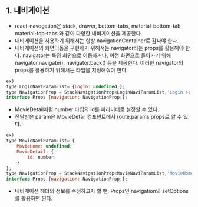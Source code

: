 ## 1. 내비게이션

- react-navogation은 stack, drawer, bottom-tabs, material-bottom-tab, material-top-tabs 와 같이 다양한 내비게이션을 제공한다.
- 내비게이션을 사용하기 위해서는 항상 navigationContainer로 감싸야 한다.
- 내비게이션의 화면이동을 구현하기 위해서는 navigator라는 props를 활용해야 한다. navigator는 특정 화면으로 이동하거나, 이전 화면으로 돌아가기 위해 navigator.navigate(), navigator.back() 등을 제공한다. 이러한 navigator의 props를 활용하기 위해서는 타입을 지정해줘야 한다.

```jsx
ex)
type LoginNaviParamList= {Login: undefined;};
type NavigationProp = StackNavigationProp<LoginNaviParamList,'Login'>;
interface Props {navigation: NavigationProp;};
```

- MovieDetail처럼 number 타입의 id를 파라미터로 설정할 수 있다.
- 전달받은 param은 MovieDetail 컴포넌트에서 route.params props로 알 수 있다.

```jsx
ex)
type MovieNaviParamList= {
	MovieHome: undefined;
	MovieDetail: {
		id: number;
	}
};
type NavigationProp = StackNavigationProp<MovieNaviParamList,'MovieHome'>;
interface Props {navigation: NavigationProp;};
```

- 내비게이션 헤더의 정보를 수정하고자 할 땐, Props인 navigation의 setOptions를 활용하면 된다.